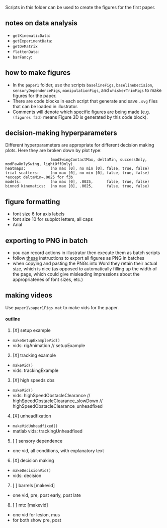 Scripts in this folder can be used to create the figures for the first paper.




## notes on data analysis
- `getKinematicData`:
- `getExperimentData`:
- `getDvMatrix`
- `flattenData`:
- `barFancy`:

## how to make figures
- In the `paper1` folder, use the scripts `baselineFigs`, `baselineDecision`, `sensoryDependenceFigs`, `manipulationFigs`, and `whiskerTrimFigs` to make figures for the paper.
- There are code blocks in each script that generate and save `.svg` files that can be loaded in illustrator.
- Comments will denote which specific figures are being made (e.g. `(figures f3d)` means Figure 3D is generated by this code block).

## decision-making hyperparameters
Different hyperparameters are appropriate for different decision making plots. Here they are broken down by plot type:
```
                    (modSwingContactMax, deltaMin, successOnly, modPawOnlySwing, lightOffOnly)
heatmaps:           (no max [0], no min [0], false, true, false)
trial scatters:     (no max [0], no min [0], false, true, false)  *except deltaMin=.0025 for f3b
models:             (no max [0], .0025,      false, true, false)
binned kinematics:  (no max [0], .0025,      false, true, false)
```

## figure formatting
- font size 6 for axis labels
- font size 10 for subplot letters, all caps
- Arial

## exporting to PNG in batch
- you can record actions in illustrator then execute them as batch scripts
- follow [these](https://community.adobe.com/t5/illustrator/adobe-sufferer-how-to-batch-convert-ai-to-png/td-p/9260013?page=1) instructions to export all figures as PNG in batches
- when copying and pasting the PNGs into Word they retain their actual size, which is nice (as opposed to automatically filling up the width of the page, which could give misleading impressions about the appropriatenes of font sizes, etc.)

## making videos
Use `paper1\paper1Figs.mat` to make vids for the paper.


#### outline
1. [X] setup example
  - `makeSetupExampleVid()`
  - vids: rigAnimation // setupExample
2. [X] tracking example
  - `makeVid()`
  - vids: trackingExample
3. [X] high speeds obs
  - `makeVid()`
  - vids: highSpeedObstacleClearance // highSpeedObstacleClearance_slowDown // highSpeedObstacleClearance_unheadfixed
4. [X] unheadfixation
  - `makeVidUnheadfixed()`
  - matlab vids: trackingUnheadfixed
5. [ ] sensory dependence
  - one vid, all conditions, with explanatory text
6. [X] decision making
  - `makeDecisionVid()`
  - vids: decision
7. [ ] barrels [makevid]
  - one vid, pre, post early, post late
8. [ ] mtc [makevid]
  - one vid for lesion, mus
  - for both show pre, post
